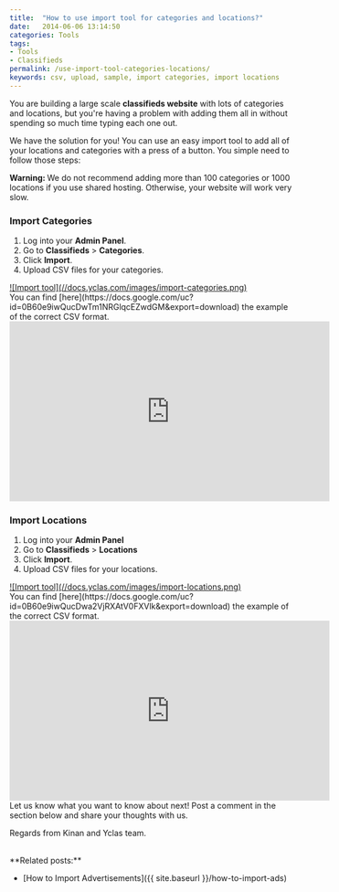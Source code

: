 ```yaml
---
title:  "How to use import tool for categories and locations?"
date:   2014-06-06 13:14:50
categories: Tools
tags: 
- Tools
- Classifieds
permalink: /use-import-tool-categories-locations/
keywords: csv, upload, sample, import categories, import locations
---
```

You are building a large scale **classifieds website** with lots of categories and locations, but you're having a problem with adding them all in without spending so much time typing each one out.

We have the solution for you! You can use an easy import tool to add all of your locations and categories with a press of a button. You simple need to follow those steps:

<div class="alert alert-warning">
<strong><i class="glyphicon glyphicon-warning-sign"></i> Warning: </strong> We do not recommend adding more than 100 categories or 1000 locations if you use shared hosting. Otherwise, your website will work very slow.
</div>

### Import Categories

1. Log into your **Admin Panel**.
2. Go to **Classifieds** > **Categories**.
3. Click **Import**.
4. Upload CSV files for your categories.

<a href="//docs.yclas.com/images/import-categories.png" class="thumbnail gallery-item" data-gallery>
![Import tool](//docs.yclas.com/images/import-categories.png) 
</a>

<br>
You can find [here](https://docs.google.com/uc?id=0B60e9iwQucDwTm1NRGlqcEZwdGM&export=download) the example of the correct CSV format.

<iframe width="560" height="315" src="https://www.youtube.com/embed/1_N6n4VWy0M" frameborder="0" allowfullscreen></iframe>

### Import Locations

1. Log into your **Admin Panel** 
2. Go to **Classifieds** > **Locations** 
3. Click **Import**.
4. Upload CSV files for your locations.
	
<a href="//docs.yclas.com/images/import-locations.png" class="thumbnail gallery-item" data-gallery>
![Import tool](//docs.yclas.com/images/import-locations.png) 
</a>

<br>
You can find [here](https://docs.google.com/uc?id=0B60e9iwQucDwa2VjRXAtV0FXVlk&export=download) the example of the correct CSV format.

<iframe width="560" height="315" src="https://www.youtube.com/embed/jqJ9Wh9r6GQ" frameborder="0" allowfullscreen></iframe>


<br>
Let us know what you want to know about next! Post a comment in the section below and share your thoughts with us.

Regards from Kinan and Yclas team.

<br>
**Related posts:**

+ [How to Import Advertisements]({{ site.baseurl }}/how-to-import-ads)


